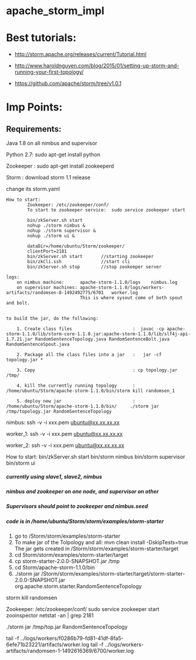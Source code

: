 # apache_storm_impl

# Best tutorials: 
* http://storm.apache.org/releases/current/Tutorial.html

* http://www.haroldnguyen.com/blog/2015/01/setting-up-storm-and-running-your-first-topology/

* https://github.com/apache/storm/tree/v1.0.1

# Imp Points: 
## Requirements: 
Java 1.8  	on all nimbus and supervisor

Python 2.7:    sudo apt-get install python

Zookeeper : 	 sudo apt-get install zookeeperd

Storm     :    download storm 1.1 release

change its storm.yaml

	How to start: 
			Zookeeper: /etc/zookeeper/conf/
			To start te zookeeper service:	sudo service zookeeper start

			bin/zkServer.sh start 
			nohup ./storm nimbus &
			nohup ./storm supervisor &
			nohup ./storm ui &
							
			dataDir=/home/ubuntu/Storm/zookeeper/
			clientPort=2181
			bin/zkServer.sh start   	//starting zookeeper 
			bin/zkCli.ssh               //start cli
			bin/zkServer.sh stop		//stop zookeeper server

	logs:
		on nimbus machine:      apache-storm-1.1.0/logs    nimbus.log
		on supervisor machines: apache-storm-1.1.0/logs/workers-artifacts/randomsen-8-1492492775/6701  	worker.log
								This is where sysout come of both spout and bolt.


	to build the jar, do the following:

		1. Create class files                       :  javac -cp apache-storm-1.1.0/lib/storm-core-1.1.0.jar:apache-storm-1.1.0/lib/slf4j-api-1.7.21.jar RandomSentenceTopology.java RandomSentenceBolt.java RandomSentenceSpout.java 

		2. Package all the class files into a jar   :   jar -cf topology.jar *

		3. Copy								  		: cp topology.jar /tmp/

		4. kill the currently running topology      : /home/ubuntu/Storm/apache-storm-1.1.0/bin/storm kill randomsen_1

		5. deploy new jar					        : /home/ubuntu/Storm/apache-storm-1.1.0/bin/     ./storm jar /tmp/topology.jar RandomSentenceTopology

nimbus:     ssh -v -i xxx.pem ubuntu@xx.xx.xx.xx

worker_1: 	ssh -v -i xxx.pem ubuntu@xx.xx.xx.xx

worker_2: 	ssh -v -i xxx.pem ubuntu@xx.xx.xx.xx

How to start: 
			bin/zkServer.sh start 
			bin/storm nimbus
			bin/storm supervisor
			bin/storm ui


##### currently using slave1, slave2, nimbus
##### nimbus and zookeeper on one node, and supervisor on other
##### Supervisors should point to zookeeper and nimbus.seed
##### code is in /home/ubuntu/Storm/storm/examples/storm-starter


1. go to /Storm/storm/examples/storm-starter
2. To make jar of the Tolpology and all:   mvn clean install -DskipTests=true
				The jar gets created in /Storm/storm/examples/storm-starter/target
3. cd Storm/storm/examples/storm-starter/target
4. cp storm-starter-2.0.0-SNAPSHOT.jar /tmp
5. cd Storm/apache-storm-1.1.0/bin
6. ./storm jar /Storm/storm/examples/storm-starter/target/storm-starter-2.0.0-SNAPSHOT.jar org.apache.storm.starter.RandomSentenceTopology

 storm kill randomsen



Zookeeper: /etc/zookeeper/conf/
sudo service zookeeper start
zooinspector 
netstat -an | grep 2181


./storm jar /tmp/top.jar RandomSentenceTopology

tail -f ../logs/workers/f0286b79-fd81-41df-8fa5-6efe71b23221/artifacts/worker.log
tail -f ../logs/workers-artifacts/randomsen-1-1492616369/6700/worker.log
